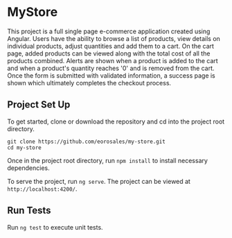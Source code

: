 # MyStore

This project is a full single page e-commerce application created using Angular. Users have the ability to browse a list of products, view details on individual products, adjust quantities and add them to a cart. On the cart page, added products can be viewed along with the total cost of all the products combined. Alerts are shown when a product is added to the cart and when a product's quantity reaches '0' and is removed from the cart. Once the form is submitted with validated information, a success page is shown which ultimately completes the checkout process.

## Project Set Up

To get started, clone or download the repository and cd into the project root directory.

```
git clone https://github.com/eorosales/my-store.git
cd my-store
```

Once in the project root directory, run `npm install` to install necessary dependencies.

To serve the project, run `ng serve`. The project can be viewed at `http://localhost:4200/`.

## Run Tests

Run `ng test` to execute unit tests.
